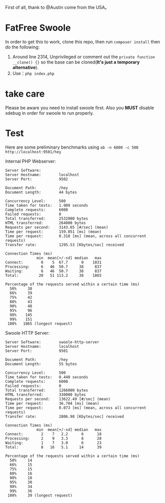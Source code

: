 First of all, thank to @Austin come from the USA。
# FatFree Swoole

In order to get this to work, clone this repo, then run `composer install` then do the following:
1. Around line 2314, Unprivileged or comment out the `private function __clone() {}` so the base can be cloned(**It's just a temporary alternative**).
2. Use：`php index.php`

# take care
Please be aware you need to install swoole first. Also you **MUST** disable xdebug in order for swoole to run properly.

# Test
Here are some preliminary benchmarks using `ab -n 6000 -c 500 http://localhost:9501/hey`

Internal PHP Webserver:
```
Server Software:        
Server Hostname:        localhost
Server Port:            9502

Document Path:          /hey
Document Length:        44 bytes

Concurrency Level:      500
Time taken for tests:   1.909 seconds
Complete requests:      6000
Failed requests:        0
Total transferred:      2532000 bytes
HTML transferred:       264000 bytes
Requests per second:    3143.65 [#/sec] (mean)
Time per request:       159.051 [ms] (mean)
Time per request:       0.318 [ms] (mean, across all concurrent requests)
Transfer rate:          1295.53 [Kbytes/sec] received

Connection Times (ms)
              min  mean[+/-sd] median   max
Connect:        0    5  67.7      0    1031
Processing:     6   46  50.7     38     837
Waiting:        6   46  50.7     38     837
Total:         20   51 113.2     38    1865

Percentage of the requests served within a certain time (ms)
  50%     38
  66%     39
  75%     42
  80%     43
  90%     48
  95%     96
  98%    145
  99%    151
 100%   1865 (longest request)

```

Swoole HTTP Server:
```
Server Software:        swoole-http-server
Server Hostname:        localhost
Server Port:            9501

Document Path:          /hey
Document Length:        55 bytes

Concurrency Level:      500
Time taken for tests:   0.440 seconds
Complete requests:      6000
Failed requests:        0
Total transferred:      1266000 bytes
HTML transferred:       330000 bytes
Requests per second:    13622.49 [#/sec] (mean)
Time per request:       36.704 [ms] (mean)
Time per request:       0.073 [ms] (mean, across all concurrent requests)
Transfer rate:          2806.98 [Kbytes/sec] received

Connection Times (ms)
              min  mean[+/-sd] median   max
Connect:        2    7   2.2      6      18
Processing:     2    9   3.3      8      28
Waiting:        1    7   3.0      6      23
Total:          8   16   5.1     14      39

Percentage of the requests served within a certain time (ms)
  50%     14
  66%     15
  75%     15
  80%     16
  90%     18
  95%     30
  98%     34
  99%     36
 100%     39 (longest request)
```
